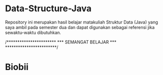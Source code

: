 # Data-Structure-Java
Repository ini merupakan hasil belajar matakuliah Struktur Data (Java) yang saya ambil pada semester dua dan dapat digunakan sebagai referensi jika sewaktu-waktu dibutuhkan.

/***********************
*** SEMANGAT BELAJAR ***
************************/

# Biobii
